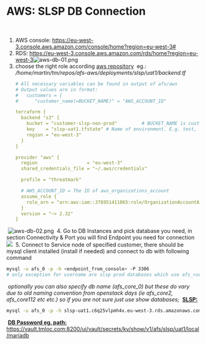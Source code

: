 # AWS: SLSP DB Connection
​
1. AWS console: https://eu-west-3.console.aws.amazon.com/console/home?region=eu-west-3#
​
2. RDS: https://eu-west-3.console.aws.amazon.com/rds/home?region=eu-west-3
​
   ![aws-db-01.png](pics/aws-db-01.png)
​
3. choose the right role according [aws repository](https://gitlab.tmloc.com/afs/aws) 
​
   eg.: */home/martin/tm/repos/afs-aws/deployments/slsp/uat1/backend.tf*
​
   ```yaml
   # All necessary variables can be found in output of afs/aws
   # Output values are in format:
   #   customers = {
   #      "customer_name(=BUCKET_NAME)" = "AWS_ACCOUNT_ID"
   
   terraform {
     backend "s3" {
       bucket = "customer-slsp-non-prod"         # BUCKET_NAME is customer account name.
       key    = "slsp-uat1.tfstate" # Name of environment. E.g. test, ift
       region = "eu-west-3"
     }
   }
   
   provider "aws" {
     region                  = "eu-west-3"
     shared_credentials_file = "~/.aws/credentials"
   
     profile = "threatmark"
   
     # AWS_ACCOUNT_ID = The ID of aws_organizations_account
     assume_role {
       role_arn = "arn:aws:iam::376951411065:role/OrganizationAccountAccessRole"
     }
     version = "~> 2.32"
   }
   ```
​
   ![aws-db-02.png](pics/aws-db-02.png)
​
4. Go to DB Instances and pick database you need, in section Connectivity & Port you will find Endpoint you need for connection
​
   ![](pics/aws-db-01.png)
​
5. Connect to Service node of specified customer, there should be mysql  client installed (install if needed) and connect to db with following  command
​
   ```bash
   mysql -u afs_0 -p -h <endpoint_from_console> -P 3306
   # only exception for username are slsp prod databases which use afs_<service>_0 "afs_apps_0" for afs_apps0 db etc.
   ```
​
   *optionally you can also specify db name (afs_core_0) but these do vary  due to old naming convention from openstack days (ie afs_core2,  afs_core112 etc etc.) so if you are not sure just use show databases;*
​
**<u>SLSP:</u>**
​
```bash
mysql -u afs_0 -p -h slsp-uat1.c6q25vlpmh4x.eu-west-3.rds.amazonaws.com -P 3306
```
​
**<u>DB Password eg. path:</u>** https://vault.tmloc.com:8200/ui/vault/secrets/kv/show/v1/afs/slsp/uat1/local/mariadb
